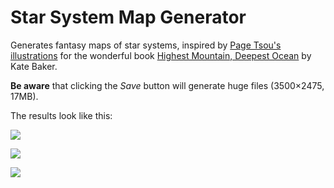 # Star System Map Generator

Generates fantasy maps of star systems, inspired by [Page Tsou's illustrations](http://www.pagetsou.com/) for the wonderful book [Highest Mountain, Deepest Ocean](https://www.amazon.co.uk/Highest-Mountain-Deepest-Ocean-Baker/dp/1783704845) by Kate Baker.

**Be aware** that clicking the *Save* button will generate huge files (3500&times;2475, 17MB).

The results look like this:

![](https://i.imgur.com/B8h8TYtl.png)

![](https://i.imgur.com/k8uhMyWl.png)

![](https://i.imgur.com/HOV7Btgl.png)
